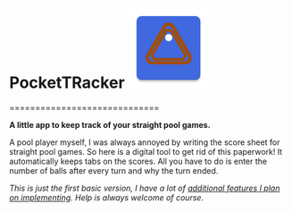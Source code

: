 # PocketTRacker ![](app/src/main/res/mipmap-xxhdpi/ic_launcher.webp)
=============================

**A little app to keep track of your straight pool games.**

A pool player myself, I was always annoyed by writing the score sheet for straight pool games.
So here is a digital tool to get rid of this paperwork! 
It automatically keeps tabs on the scores. All you have to do is enter the number of balls after every turn and why the turn ended.

*This is just the first basic version, I have a lot of [additional features I plan on implementing](Ideas.md). Help is always welcome of course.*







